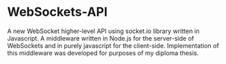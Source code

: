 # WebSockets-API
A new WebSocket higher-level API using socket.io library written in Javascript. A middleware written in Node.js for the server-side of WebSockets and in purely javascript for the client-side. Implementation of this middleware was developed for purposes of my diploma thesis.  
